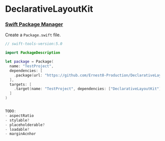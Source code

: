 # DeclarativeLayoutKit


### [Swift Package Manager](https://github.com/apple/swift-package-manager)

Create a `Package.swift` file.

```swift
// swift-tools-version:5.0

import PackageDescription

let package = Package(
  name: "TestProject",
  dependencies: [
    .package(url: "https://github.com/Ernest0-Production/DeclarativeLayoutKit.git", from: "0.3.0")
  ],
  targets: [
    .target(name: "TestProject", dependencies: ["DeclarativeLayoutKit"])
  ]
)


TODO:
- aspectRatio
- stylable?
- placeholderable?
- loadable?
- marginAcnhor
